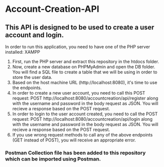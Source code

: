 # Account-Creation-API

## This API is designed to be used to create a user account and login.

In order to run this application, you need to have one of the PHP server installed: XAMPP

1. First, run the PHP server and extract this repository in the htdocs folder.
2. Now, create a new database on PHPMyAdmin and open the DB folder. You will find a SQL file to create a table that we will be using in order to store the user data.
3. Based on the host machine URL (http://localhost:8080), it's time to use the endpoints.
4. In order to create a new user account, you need to call this POST request: POST http://localhost:8080/accountcreation/api/register along with the username and password in the body request as JSON. You will recieve a response based on the POST request.
5. In order to login to the user account created, you need to call the POST request: POST http://localhost:8080/accountcreation/api/login along with the username and password in the body request as JSON. You will recieve a response based on the POST request.
6. If you use wrong request methods to call any of the above endpoints (GET instead of POST), you will receive an appropriate error.

### Postman Collection file has been added to this repository which can be imported using Postman.

